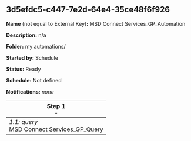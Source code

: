 ## 3d5efdc5-c447-7e2d-64e4-35ce48f6f926

**Name** (not equal to External Key)**:** MSD Connect Services_GP_Automation

**Description:** n/a

**Folder:** my automations/

**Started by:** Schedule

**Status:** Ready

**Schedule:** Not defined

**Notifications:** _none_


| Step 1<br>_<small>-</small>_ |
| --- |
| _1.1: query_<br>MSD Connect Services_GP_Query |
